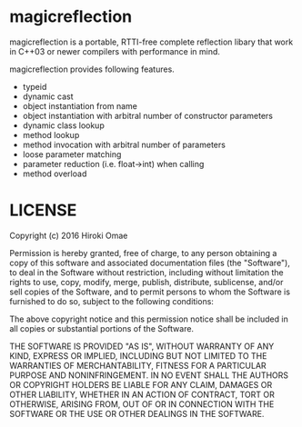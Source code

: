 # magicreflection
magicreflection is a portable, RTTI-free complete reflection libary that work in C++03 or newer compilers with performance in mind.

magicreflection provides following features.
- typeid
- dynamic cast
- object instantiation from name
- object instantiation with arbitral number of constructor parameters
- dynamic class lookup
- method lookup
- method invocation with arbitral number of parameters
- loose parameter matching
- parameter reduction (i.e. float->int) when calling
- method overload

# LICENSE
Copyright (c) 2016 Hiroki Omae

Permission is hereby granted, free of charge, to any person obtaining a copy of this software and associated documentation files (the "Software"), to deal in the Software without restriction, including without limitation the rights to use, copy, modify, merge, publish, distribute, sublicense, and/or sell copies of the Software, and to permit persons to whom the Software is furnished to do so, subject to the following conditions:

The above copyright notice and this permission notice shall be included in all copies or substantial portions of the Software.

THE SOFTWARE IS PROVIDED "AS IS", WITHOUT WARRANTY OF ANY KIND, EXPRESS OR IMPLIED, INCLUDING BUT NOT LIMITED TO THE WARRANTIES OF MERCHANTABILITY, FITNESS FOR A PARTICULAR PURPOSE AND NONINFRINGEMENT. IN NO EVENT SHALL THE AUTHORS OR COPYRIGHT HOLDERS BE LIABLE FOR ANY CLAIM, DAMAGES OR OTHER LIABILITY, WHETHER IN AN ACTION OF CONTRACT, TORT OR OTHERWISE, ARISING FROM, OUT OF OR IN CONNECTION WITH THE SOFTWARE OR THE USE OR OTHER DEALINGS IN THE SOFTWARE.
